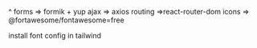 ^ forms => formik  + yup
ajax => axios 
routing =>react-router-dom
icons => @fortawesome/fontawesome=free


install font 
config in tailwind